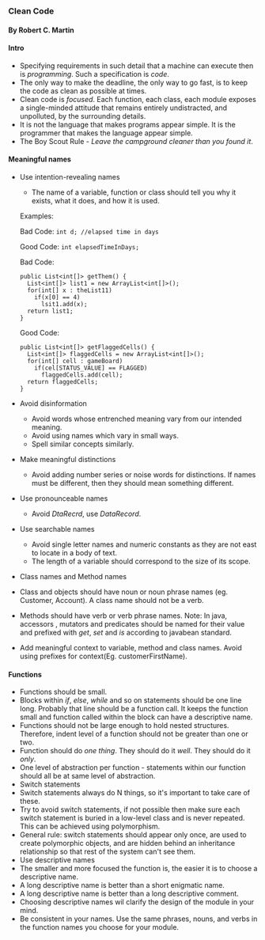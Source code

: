 ### Clean Code
#### By Robert C. Martin

#### Intro

* Specifying requirements in such detail that a machine can execute then is <i>programming</i>. Such a specification is <i>code</i>.
* The only way to make the deadline, the only way to go fast, is to keep the code as clean as possible at times.
* Clean code is <i>focused</i>. Each function, each class, each module exposes a single-minded attitude that remains entirely undistracted, and unpolluted, by the surrounding details.
* It is not the language that makes programs appear simple. It is the programmer that makes the language appear simple.
* The Boy Scout Rule - <i>Leave the campground cleaner than you found it</i>.

#### Meaningful names

* Use intention-revealing names
  * The name of a variable, function or class should tell you why it exists, what it does, and how it is used.

  Examples:

  Bad Code:
  ```int d; //elapsed time in days```

  Good Code:
  ```int elapsedTimeInDays;```

  Bad Code:
  ```
  public List<int[]> getThem() {
    List<int[]> list1 = new ArrayList<int[]>();
    for(int[] x : theList11)
      if(x[0] == 4)
        lsit1.add(x);
    return list1;
  }
  ```

  Good Code:
  ```
  public List<int[]> getFlaggedCells() {
    List<int[]> flaggedCells = new ArrayList<int[]>();
    for(int[] cell : gameBoard)
      if(cel[STATUS_VALUE] == FLAGGED)
        flaggedCells.add(cell);
    return flaggedCells;
  }
  ```
* Avoid disinformation
  * Avoid words whose entrenched meaning vary from our intended meaning.
  * Avoid using names which vary in small ways.
  * Spell similar concepts similarly.
* Make meaningful distinctions
  * Avoid adding number series or noise words for distinctions. If names must be different, then they should mean something different.
* Use pronounceable names 
  * Avoid <i>DtaRecrd</i>, use <i>DataRecord</i>.
* Use searchable names
  * Avoid single letter names and numeric constants as they are not east to locate in a body of text.
  * The length of a variable should correspond to the size of its scope.
 * Class names and Method names
  * Class and objects should have noun or noun phrase names (eg. Customer, Account). A class name should not be a verb.
  * Methods should have verb or verb phrase names. 
  Note: In java, accessors , mutators and predicates should be named for their value and prefixed with <i>get</i>, <i>set</i> and <i>is</i> according to javabean standard.
 * Add meaningful context to variable, method and class names. Avoid using prefixes for context(Eg. customerFirstName).

#### Functions

* Functions should be small.
 * Blocks within <i>if</i>, <i>else</i>, <i>while</i>  and so on statements should be one line long. Probably that line should be a function call. It keeps the function small and function called within the block can have a descriptive name.
 * Functions should not be large enough to hold nested structures. Therefore, indent level of a function should not be greater than one or two.
* Function should do <i>one thing</i>. They should do it <i>well</i>. They should do it <i>only</i>.
* One level of abstraction per function - statements within our function should all be at same level of abstraction.
* Switch statements
 * Switch statements always do N things, so it's important to take care of these.
 * Try to avoid switch statements, if not possible then make sure each switch statement is buried in a low-level class and is never repeated. This can be achieved using polymorphism.
 * General rule: switch statements should appear only once, are used to create polymorphic objects, and are hidden behind an inheritance relationship so that rest of the system can't see them.
* Use descriptive names
 * The smaller and more focused the function is, the easier it is to choose a descriptive name.
 * A long descriptive name is better than a short enigmatic name.
 * A long descriptive name is better than a long descriptive comment.
 * Choosing descriptive names wil clarify the design of the module in your mind.
 * Be consistent in your names. Use the same phrases, nouns, and verbs in the function names you choose for your module.

